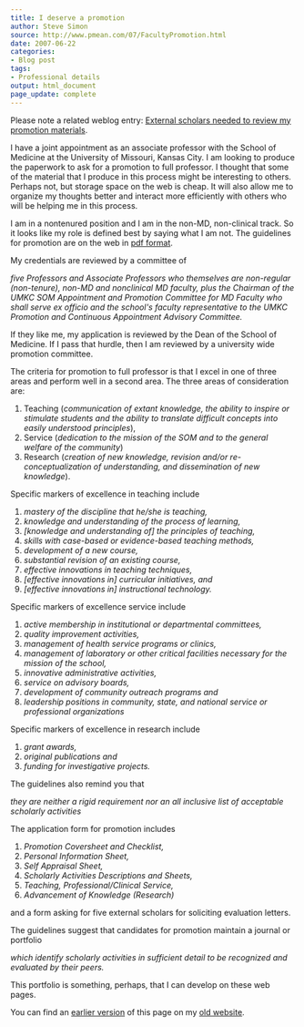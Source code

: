 ```yaml
---
title: I deserve a promotion
author: Steve Simon
source: http://www.pmean.com/07/FacultyPromotion.html
date: 2007-06-22
categories:
- Blog post
tags:
- Professional details
output: html_document
page_update: complete
---
```


Please note a related weblog entry: [External scholars needed to review my promotion materials][sim3].

I have a joint appointment as an associate professor with the School of Medicine at the University of Missouri, Kansas City. I am looking to produce the paperwork to ask for a promotion to full professor. I thought that some of the material that I produce in this process might be interesting to others. Perhaps not, but storage space on the web is cheap. It will also allow me to organize my thoughts better and interact more efficiently with others who will be helping me in this process.

I am in a nontenured position and I am in the non-MD, non-clinical track. So it looks like my role is defined best by saying what I am not. The guidelines for promotion are on the web in [pdf format][umk1].

My credentials are reviewed by a committee of

*five Professors and Associate Professors who themselves are non-regular (non-tenure), non-MD and nonclinical MD faculty, plus the Chairman of the UMKC SOM Appointment and Promotion Committee for MD Faculty who shall serve ex officio and the school's faculty representative to the UMKC Promotion and Continuous Appointment Advisory Committee.*

If they like me, my application is reviewed by the Dean of the School of Medicine. If I pass that hurdle, then I am reviewed by a university wide promotion committee.

The criteria for promotion to full professor is that I excel in one of three areas and perform well in a second area. The three areas of consideration are:

1.  Teaching (*communication of extant knowledge, the ability to inspire or stimulate students and the ability to translate difficult concepts into easily understood principles*),
2.  Service (*dedication to the mission of the SOM and to the general welfare of the community*)
3.  Research (*creation of new knowledge, revision and/or re-conceptualization of understanding, and dissemination of new knowledge*).

Specific markers of excellence in teaching include

1.  *mastery of the discipline that he/she is teaching,*
2.  *knowledge and understanding of the process of learning,*
3.  *[knowledge and understanding of] the principles of teaching,*
4.  *skills with case-based or evidence-based teaching methods,*
5.  *development of a new course,*
6.  *substantial revision of an existing course,*
7.  *effective innovations in teaching techniques,*
8.  *[effective innovations in] curricular initiatives, and*
9.  *[effective innovations in] instructional technology.*

Specific markers of excellence service include

1.  *active membership in institutional or departmental committees,*
2.  *quality improvement activities,*
3.  *management of health service programs or clinics,*
4.  *management of laboratory or other critical facilities necessary for the mission of the school,*
5.  *innovative administrative activities,*
6.  *service on advisory boards,*
7.  *development of community outreach programs and*
8.  *leadership positions in community, state, and national service or professional organizations*

Specific markers of excellence in research include

1.  *grant awards,*
2.  *original publications and*
3.  *funding for investigative projects.*

The guidelines also remind you that

*they are neither a rigid requirement nor an all inclusive list of acceptable scholarly activities*

The application form for promotion includes

1.  *Promotion Coversheet and Checklist,*
2.  *Personal Information Sheet,*
3.  *Self Appraisal Sheet,*
4.  *Scholarly Activities Descriptions and Sheets,*
5.  *Teaching, Professional/Clinical Service,*
6.  *Advancement of Knowledge (Research)*

and a form asking for five external scholars for soliciting evaluation letters.

The guidelines suggest that candidates for promotion maintain a journal or portfolio

*which identify scholarly activities in sufficient detail to be recognized and evaluated by their peers.*

This portfolio is something, perhaps, that I can develop on these web pages.

You can find an [earlier version][sim1] of this page on my [old website][sim2].

[sim1]: http://www.pmean.com/07/FacultyPromotion.html
[sim2]: http://www.pmean.com

[sim3]: http://www.pmean.com/07/ExternalScholars.html

[umk1]: http://www.med.umkc.edu/facultyguidelines/NontenureGuidelines.pdf
